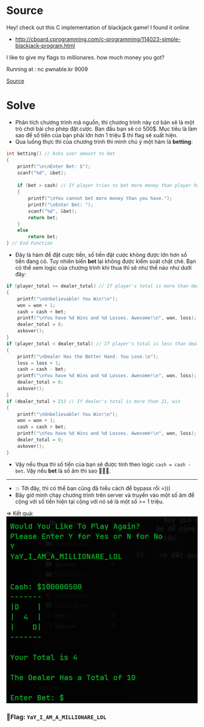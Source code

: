 # Source

Hey! check out this C implementation of blackjack game!
I found it online
* http://cboard.cprogramming.com/c-programming/114023-simple-blackjack-program.html

I like to give my flags to millionares.
how much money you got?


Running at : nc pwnable.kr 9009

[Source]()

# Solve

- Phân tích chương trình mã nguồn, thì chương trình này cơ bản sẽ là một trò chơi bài cho phép đặt cược. Ban đầu bạn sẽ có 500$. Mục tiêu là làm sao để số tiền của bạn phải lớn hơn 1 triệu $ thì flag sẽ xuất hiện.
- Qua luồng thực thi của chương trình thì mình chú ý một hàm là __betting__:

```c
int betting() // Asks user amount to bet
{
    printf("\n\nEnter Bet: $");
    scanf("%d", &bet);

    if (bet > cash) // If player tries to bet more money than player has
    {
        printf("\nYou cannot bet more money than you have.");
        printf("\nEnter Bet: ");
        scanf("%d", &bet);
        return bet;
    }
    else
        return bet;
} // End Function
```
- Đây là hàm để đặt cược tiền, số tiền đặt cược không được lớn hơn số tiền đang có. Tuy nhiên biến __bet__ lại không được kiểm soát chặt chẽ.
Bạn có thể xem logic của chương trình khi thua thì sẽ như thế nào như dưới đây:
```c
if (player_total >= dealer_total) // If player's total is more than dealer's total, win
{
    printf("\nUnbelievable! You Win!\n");
    won = won + 1;
    cash = cash + bet;
    printf("\nYou have %d Wins and %d Losses. Awesome!\n", won, loss);
    dealer_total = 0;
    askover();
}
if (player_total < dealer_total) // If player's total is less than dealer's total, loss
{
    printf("\nDealer Has the Better Hand. You Lose.\n");
    loss = loss + 1;
    cash = cash - bet;
    printf("\nYou have %d Wins and %d Losses. Awesome!\n", won, loss);
    dealer_total = 0;
    askover();
}
if (dealer_total > 21) // If dealer's total is more than 21, win
{
    printf("\nUnbelievable! You Win!\n");
    won = won + 1;
    cash = cash + bet;
    printf("\nYou have %d Wins and %d Losses. Awesome!\n", won, loss);
    dealer_total = 0;
    askover();
}
```
- Vậy nếu thua thì số tiền của bạn sẽ được tính theo logic `cash = cash - bet`. Vậy nếu __bet__ là số âm thì sao 🤔🤔🤔.
---
- 💥 Tới đây, thì có thể bạn cũng đã hiểu cách để bypass rồi =)))
- Bây giờ mình chạy chương trình trên server và truyền vào một số âm để cộng với số tiền hiện tại cộng với nó sẽ là một số >= 1 triệu.

 => Kết quả:
 ![Alt text](image.png)

### 🚩Flag: `YaY_I_AM_A_MILLIONARE_LOL`